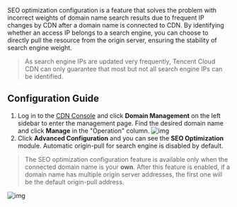 SEO optimization configuration is a feature that solves the problem with incorrect weights of domain name search results due to frequent IP changes by CDN after a domain name is connected to CDN. By identifying whether an access IP belongs to a search engine, you can choose to directly pull the resource from the origin server, ensuring the stability of search engine weight.
> As search engine IPs are updated very frequently, Tencent Cloud CDN can only guarantee that most but not all search engine IPs can be identified.

## Configuration Guide
1. Log in to the [CDN Console](https://console.cloud.tencent.com/cdn) and click **Domain Management** on the left sidebar to enter the management page. Find the desired domain name and click **Manage** in the "Operation" column.
![img](https://main.qcloudimg.com/raw/8b5151ce60251400ae4b4a62fdf76fa0.png)
2. Click **Advanced Configuration** and you can see the **SEO Optimization** module. Automatic origin-pull for search engine is disabled by default.
> The SEO optimization configuration feature is available only when the connected domain name is your **own**. After this feature is enabled, if a domain name has multiple origin server addresses, the first one will be the default origin-pull address.
>
![img](https://main.qcloudimg.com/raw/6c0cc02dea22e27435dfe2d1bd6d10ff.png)
